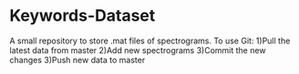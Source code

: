 # Keywords-Dataset
A small repository to store .mat files of spectrograms.
To use Git:
1)Pull the latest data from master
2)Add new spectrograms
3)Commit the new changes
3)Push new data to master
